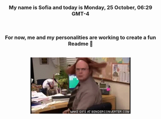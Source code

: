 


<div align="center">
<h3 >My name is Sofia and today is Monday, 25 October, 06:29 GMT-4</h3><br>
<h3 >For now, me and my personalities are working to create a fun Readme 👋
</h3><br>
<img src='img/dwight.gif' alt='working...'/>
</div>
